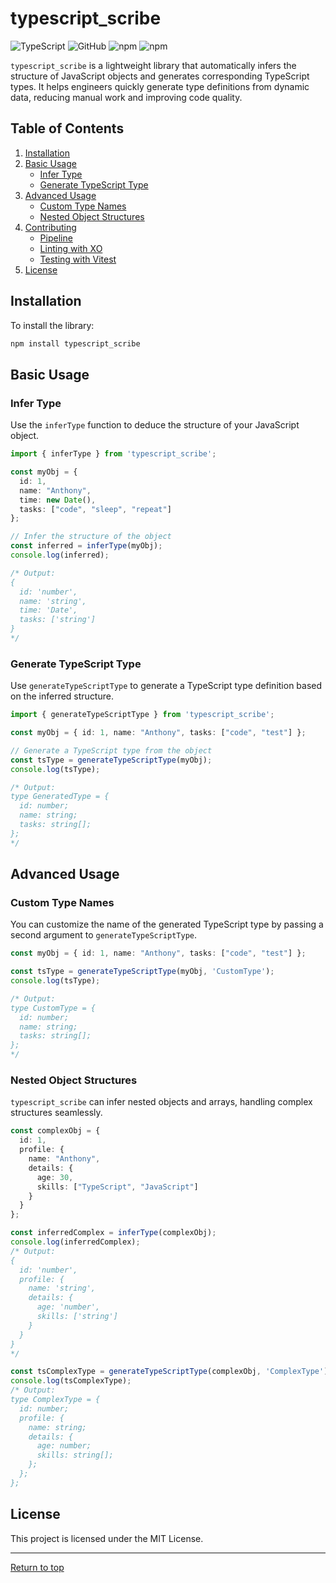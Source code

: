 # typescript_scribe

![TypeScript](https://img.shields.io/badge/TypeScript-4.x-blue.svg)
![GitHub](https://img.shields.io/github/license/AnthonyMazzie/typescript_scribe)
![npm](https://img.shields.io/npm/v/typescript_scribe)
![npm](https://img.shields.io/npm/dt/typescript_scribe)

`typescript_scribe` is a lightweight library that automatically infers the structure of JavaScript objects and generates corresponding TypeScript types. It helps engineers quickly generate type definitions from dynamic data, reducing manual work and improving code quality.

## Table of Contents
1. [Installation](#installation)
2. [Basic Usage](#basic-usage)
   - [Infer Type](#infer-type)
   - [Generate TypeScript Type](#generate-typescript-type)
3. [Advanced Usage](#advanced-usage)
   - [Custom Type Names](#custom-type-names)
   - [Nested Object Structures](#nested-object-structures)
4. [Contributing](CONTRIBUTING.md)
   - [Pipeline](CONTRIBUTING.md#pipeline)
   - [Linting with XO](CONTRIBUTING.md#linting-with-xo)
   - [Testing with Vitest](CONTRIBUTING.md#testing-with-vitest)
5. [License](#license)

## Installation

To install the library:

```bash
npm install typescript_scribe
```

## Basic Usage

### Infer Type

Use the `inferType` function to deduce the structure of your JavaScript object.

```ts
import { inferType } from 'typescript_scribe';

const myObj = {
  id: 1,
  name: "Anthony",
  time: new Date(),
  tasks: ["code", "sleep", "repeat"]
};

// Infer the structure of the object
const inferred = inferType(myObj);
console.log(inferred);

/* Output:
{
  id: 'number',
  name: 'string',
  time: 'Date',
  tasks: ['string']
}
*/
```

### Generate TypeScript Type

Use `generateTypeScriptType` to generate a TypeScript type definition based on the inferred structure.

```ts
import { generateTypeScriptType } from 'typescript_scribe';

const myObj = { id: 1, name: "Anthony", tasks: ["code", "test"] };

// Generate a TypeScript type from the object
const tsType = generateTypeScriptType(myObj);
console.log(tsType);

/* Output:
type GeneratedType = {
  id: number;
  name: string;
  tasks: string[];
};
*/
```

## Advanced Usage

### Custom Type Names

You can customize the name of the generated TypeScript type by passing a second argument to `generateTypeScriptType`.

```ts
const myObj = { id: 1, name: "Anthony", tasks: ["code", "test"] };

const tsType = generateTypeScriptType(myObj, 'CustomType');
console.log(tsType);

/* Output:
type CustomType = {
  id: number;
  name: string;
  tasks: string[];
};
*/
```

### Nested Object Structures

`typescript_scribe` can infer nested objects and arrays, handling complex structures seamlessly.

```ts
const complexObj = {
  id: 1,
  profile: {
    name: "Anthony",
    details: {
      age: 30,
      skills: ["TypeScript", "JavaScript"]
    }
  }
};

const inferredComplex = inferType(complexObj);
console.log(inferredComplex);
/* Output:
{
  id: 'number',
  profile: {
    name: 'string',
    details: {
      age: 'number',
      skills: ['string']
    }
  }
}
*/

const tsComplexType = generateTypeScriptType(complexObj, 'ComplexType');
console.log(tsComplexType);
/* Output:
type ComplexType = {
  id: number;
  profile: {
    name: string;
    details: {
      age: number;
      skills: string[];
    };
  };
};
```

## License
This project is licensed under the MIT License.

---

[Return to top](#typescript_scribe)
